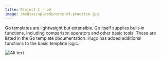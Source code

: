 ```yaml
---
title: Project C - pd
image: /medias/uploads/code-of-practice.jpg
---
```

Go templates are lightweight but extensible. Go itself supplies built-in functions, including comparison operators and other basic tools. These are listed in the Go template documentation. Hugo has added additional functions to the basic template logic.

![Alt text](https://78.media.tumblr.com/f3a8c6312ae306aac5e00cf379035bde/tumblr_os68sfBVdc1twkjb3o1_1280.jpg)
